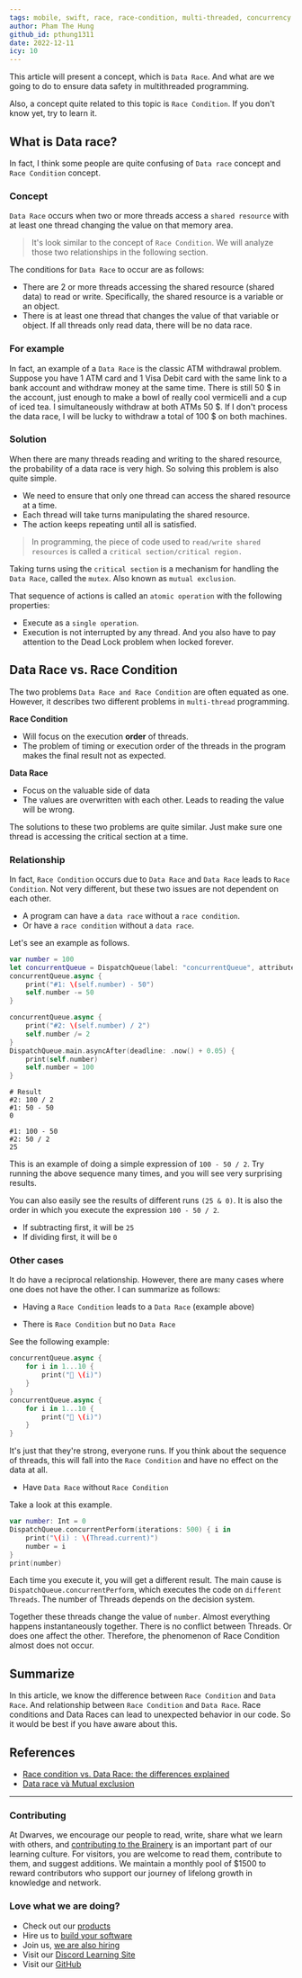 ```yaml
---
tags: mobile, swift, race, race-condition, multi-threaded, concurrency
author: Pham The Hung
github_id: pthung1311
date: 2022-12-11
icy: 10
---
```


This article will present a concept, which is `Data Race`. And what are we going to do to ensure data safety in multithreaded programming.

Also, a concept quite related to this topic is `Race Condition`. If you don't know yet, try to learn it.

## What is Data race?
In fact, I think some people are quite confusing of `Data race` concept and `Race Condition` concept.

### Concept
`Data Race` occurs when two or more threads access a `shared resource` with at least one thread changing the value on that memory area.
> It's look similar to the concept of `Race Condition`. We will analyze those two relationships in the following section.

The conditions for `Data Race` to occur are as follows:

- There are 2 or more threads accessing the shared resource (shared data) to read or write. Specifically, the shared resource is a variable or an object.
- There is at least one thread that changes the value of that variable or object. If all threads only read data, there will be no data race.

### For example
In fact, an example of a `Data Race` is the classic ATM withdrawal problem. Suppose you have 1 ATM card and 1 Visa Debit card with the same link to a bank account and withdraw money at the same time. There is still 50 \$ in the account, just enough to make a bowl of really cool vermicelli and a cup of iced tea. I simultaneously withdraw at both ATMs 50 \$. If I don't process the data race, I will be lucky to withdraw a total of 100 \$ on both machines.

### Solution
When there are many threads reading and writing to the shared resource, the probability of a data race is very high. So solving this problem is also quite simple.

- We need to ensure that only one thread can access the shared resource at a time.
- Each thread will take turns manipulating the shared resource.
- The action keeps repeating until all is satisfied.

> In programming, the piece of code used to `read/write shared resources` is called a `critical section/critical region.`

Taking turns using the `critical section` is a mechanism for handling the `Data Race`, called the `mutex`. Also known as `mutual exclusion`.

That sequence of actions is called an `atomic operation` with the following properties:

- Execute as a `single operation`.
- Execution is not interrupted by any thread.
And you also have to pay attention to the Dead Lock problem when locked forever.

## Data Race vs. Race Condition
The two problems `Data Race and Race Condition` are often equated as one. However, it describes two different problems in `multi-thread` programming.

**Race Condition**

- Will focus on the execution **order** of threads.
- The problem of timing or execution order of the threads in the program makes the final result not as expected.

**Data Race**

- Focus on the valuable side of data
- The values are overwritten with each other. Leads to reading the value will be wrong.

The solutions to these two problems are quite similar. Just make sure one thread is accessing the critical section at a time.

### Relationship
In fact, `Race Condition` occurs due to `Data Race` and `Data Race` leads to `Race Condition`. Not very different, but these two issues are not dependent on each other.

- A program can have a `data race` without a `race condition`.
- Or have a `race condition` without a `data race`.

Let's see an example as follows.

```Swift
var number = 100
let concurrentQueue = DispatchQueue(label: "concurrentQueue", attributes: .concurrent)
concurrentQueue.async {
    print("#1: \(self.number) - 50")
    self.number -= 50
}

concurrentQueue.async {
    print("#2: \(self.number) / 2")
    self.number /= 2
}
DispatchQueue.main.asyncAfter(deadline: .now() + 0.05) {
    print(self.number)
    self.number = 100
}
```

```
# Result
#2: 100 / 2
#1: 50 - 50
0

#1: 100 - 50
#2: 50 / 2
25
```

This is an example of doing a simple expression of `100 - 50 / 2`. Try running the above sequence many times, and you will see very surprising results.

You can also easily see the results of different runs `(25 & 0)`. It is also the order in which you execute the expression `100 - 50 / 2`.

- If subtracting first, it will be `25`
- If dividing first, it will be `0`

### Other cases
It do have a reciprocal relationship. However, there are many cases where one does not have the other. I can summarize as follows:

- Having a `Race Condition` leads to a `Data Race` (example above)

- There is `Race Condition` but no `Data Race`

See the following example:

```Swift
concurrentQueue.async {
    for i in 1...10 {
        print("🔴 \(i)")
    }
}
concurrentQueue.async {
    for i in 1...10 {
        print("🔵 \(i)")
    }
}
```

It's just that they're strong, everyone runs. If you think about the sequence of threads, this will fall into the `Race Condition` and have no effect on the data at all.

- Have `Data Race` without `Race Condition`

Take a look at this example.

```Swift
var number: Int = 0
DispatchQueue.concurrentPerform(iterations: 500) { i in
    print("\(i) : \(Thread.current)")
    number = i
}
print(number)
```
Each time you execute it, you will get a different result. The main cause is `DispatchQueue.concurrentPerform`, which executes the code on `different Threads`. The number of Threads depends on the decision system.

Together these threads change the value of `number`. Almost everything happens instantaneously together. There is no conflict between Threads. Or does one affect the other. Therefore, the phenomenon of Race Condition almost does not occur.

## Summarize

In this article, we know the difference between `Race Condition` and `Data Race`. And relationship between `Race Condition` and `Data Race`. Race conditions and Data Races can lead to unexpected behavior in our code. So it would be best if you have aware about this.

## References
- [Race condition vs. Data Race: the differences explained](https://www.avanderlee.com/swift/race-condition-vs-data-race)
- [Data race và Mutual exclusion](https://viblo.asia/p/007-data-race-va-mutual-exclusion-4dbZNGvmlYM)
---
<!-- CTA -->
### Contributing

At Dwarves, we encourage our people to read, write, share what we learn with others, and [contributing to the Brainery](./CONTRIBUTING.md) is an important part of our learning culture. For visitors, you are welcome to read them, contribute to them, and suggest additions. We maintain a monthly pool of $1500 to reward contributors who support our journey of lifelong growth in knowledge and network.

### Love what we are doing?

- Check out our [products](https://superbits.co)
- Hire us to [build your software](https://d.foundation)
- Join us, [we are also hiring](https://github.com/dwarvesf/WeAreHiring)
- Visit our [Discord Learning Site](https://discord.gg/dzNBpNTVEZ)
- Visit our [GitHub](https://github.com/dwarvesf)